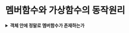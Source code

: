 # 멤버함수와 가상함수의 동작원리

<details><summary><strong>객체 안에 정말로 멤버함수가 존재하는가</strong></summary>

<pre><code class="language-cpp" style="font-size:16px;">
#include&lt;iostream>
using namespace std;

class Data
{
private:
	int data;
public:
	Data(int num):data(num){}
	void ShowData() { cout &lt;&lt; "Data: " &lt;&lt; data &lt;&lt; endl; }
	void Add(int num) { data += num; }
};

int main(void)
{
	Data obj(15);
	obj.Add(17);
	obj.ShowData();
	
	return 0;
}
</code></pre>
<strong>C언어 스타일의 구조체와 전역함수를 이용해서 흉내내 구현한 아래 예제</strong>
<pre><code class="language-cpp" style="font-size:16px;">
typedef struct Data
{
	int data;
	void (*ShowData)(Data*);		// 함수 포인터 변수
	void(*Add)(Data*, int);			// 함수 포인터 변수
}Data;
void ShowData(Data* THIS) { cout&lt;&lt;"Data: "&lt;&lt;THIS->data &lt;&lt; endl; }
void Add(Data* THIS, int num) { THIS->data += num; }
int main(void)
{
	Data obj1 = { 15, ShowData,Add };
	Data obj2 = { 7, ShowData,Add };
	obj1.Add(&obj1, 17);
	obj2.Add(&obj2, 9);
	obj1.ShowData(&obj1);
	obj2.ShowData(&obj2);
	return 0;
}
</code></pre>
<tr><th>구성 요소</th></tr>
  <tr><td>obj1 객체</td></tr>
  <tr><td>data = 15</td></tr>
  <tr><td>void(*ShowData)(Data*)</td></tr>
  <tr><td>void(*Add)(Data*, int)</td></tr>
</details>
